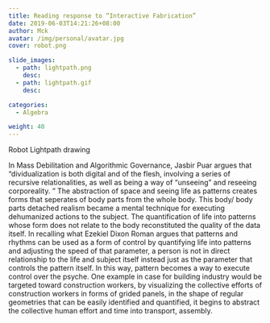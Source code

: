 ```yaml
---
title: Reading response to “Interactive Fabrication”
date: 2019-06-03T14:21:26+08:00
author: Mck
avatar: /img/personal/avatar.jpg
cover: robot.png

slide_images:
  - path: lightpath.png
    desc:
  - path: lightpath.gif
    desc:

categories:
  - Algebra

weight: 40
---
```




Robot Lightpath drawing

<!--more-->


In Mass Debilitation and Algorithmic Governance, Jasbir Puar argues that “dividualization
is both digital and of the flesh, involving a series of recursive relationalities, as well as being a way of “unseeing” and reseeing corporeality. ”  The abstraction of space and seeing life as patterns creates forms that seperates of body parts from the whole body. This body/ body parts detached realism became a mental technique for executing dehumanized actions to the subject. The quantification of life into patterns whose form does not relate to the body reconstituted the quality of the data itself. In recalling what Ezekiel Dixon Roman argues that patterns and rhythms can be used as a form of control by quantifying life into patterns and adjusting the speed of that parameter, a person is not in direct relationship to the life and subject itself instead just as the parameter that controls the pattern itself. In this way, pattern becomes a way to execute control over the psyche. One example in case for building industry would be targeted toward construction workers, by visualizing the collective efforts of construction workers in forms of grided panels, in the shape of regular geometries that can be easily identified and quantified, it begins to abstract the collective human effort and time into transport, assembly. 

